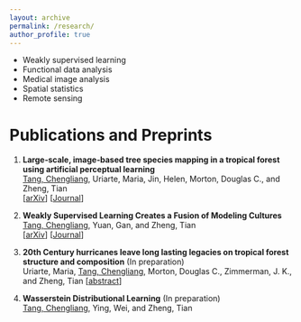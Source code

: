 ```yaml
---
layout: archive
permalink: /research/
author_profile: true
---
```


- Weakly supervised learning
- Functional data analysis
- Medical image analysis
- Spatial statistics
- Remote sensing

# Publications and Preprints
1. **Large‐scale, image‐based tree species mapping in a tropical forest using artificial perceptual learning**    
   <ins>Tang, Chengliang</ins>, Uriarte, Maria, Jin, Helen, Morton, Douglas C., and Zheng, Tian  
   \[[arXiv](https://arxiv.org/abs/2106.07559)\] \[[Journal](https://besjournals.onlinelibrary.wiley.com/doi/full/10.1111/2041-210X.13549)\]

2. **Weakly Supervised Learning Creates a Fusion of Modeling Cultures**  
   <ins>Tang, Chengliang</ins>, Yuan, Gan, and Zheng, Tian  
   \[[arXiv](https://arxiv.org/abs/2106.01485)\] \[[Journal](https://muse.jhu.edu/article/799736)\]

4. **20th Century hurricanes leave long lasting legacies on tropical forest structure and composition** (In preparation)  
   Uriarte, Maria, <ins>Tang, Chengliang</ins>, Morton, Douglas C., Zimmerman, J. K., and Zheng, Tian 
   \[[abstract](https://ui.adsabs.harvard.edu/abs/2020AGUFMB059...01U/abstract)\]

4. **Wasserstein Distributional Learning** (In preparation)  
   <ins>Tang, Chengliang</ins>, Ying, Wei, and Zheng, Tian


